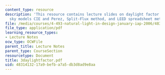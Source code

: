 ```yaml
---
content_type: resource
description: 'This resource contains lecture slides on daylight factor calculations:
  sky models CIE and Perez, Split-Flux method, and LEED spreadsheet method.'
file: /media/courses/4-493-natural-light-in-design-january-iap-2006/4831413217a9befba7a5db3d8ad9e8aa_3daylightfactor.pdf
file_type: application/pdf
learning_resource_types:
- Lecture Notes
ocw_type: OCWFile
parent_title: Lecture Notes
parent_type: CourseSection
resourcetype: Document
title: 3daylightfactor.pdf
uid: 48314132-17a9-befb-a7a5-db3d8ad9e8aa
---
```

